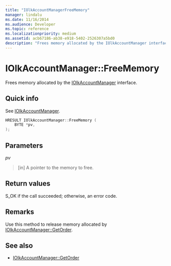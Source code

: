 ```yaml
---
title: "IOlkAccountManagerFreeMemory"
manager: lindalu
ms.date: 11/16/2014
ms.audience: Developer
ms.topic: reference
ms.localizationpriority: medium
ms.assetid: acb67186-ab38-e918-5402-2526307a5bd0
description: "Frees memory allocated by the IOlkAccountManager interface."
---
```


# IOlkAccountManager::FreeMemory

Frees memory allocated by the [IOlkAccountManager](iolkaccountmanager.md) interface. 
  
## Quick info

See [IOlkAccountManager](iolkaccountmanager.md).
  
```cpp
HRESULT IOlkAccountManager::FreeMemory (  
    BYTE *pv, 
);
```

## Parameters

_pv_
  
> [in] A pointer to the memory to free.
    
## Return values

S_OK if the call succeeded; otherwise, an error code.
  
## Remarks

Use this method to release memory allocated by [IOlkAccountManager::GetOrder](iolkaccountmanager-getorder.md).
  
## See also

- [IOlkAccountManager::GetOrder](iolkaccountmanager-getorder.md)

